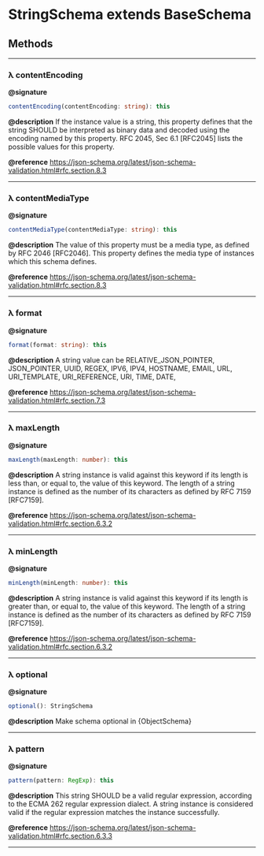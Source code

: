 # StringSchema extends BaseSchema

## Methods
----
### λ contentEncoding

**@signature**
```ts
contentEncoding(contentEncoding: string): this
```

**@description**  If the instance value is a string, this property defines that the string SHOULD
 be interpreted as binary data and decoded using the encoding named by this property.
 RFC 2045, Sec 6.1 [RFC2045] lists the possible values for this property.

**@reference** https://json-schema.org/latest/json-schema-validation.html#rfc.section.8.3

---
### λ contentMediaType

**@signature**
```ts
contentMediaType(contentMediaType: string): this
```

**@description**  The value of this property must be a media type, as defined by RFC 2046 [RFC2046].
 This property defines the media type of instances which this schema defines.

**@reference** https://json-schema.org/latest/json-schema-validation.html#rfc.section.8.3

---
### λ format

**@signature**
```ts
format(format: string): this
```

**@description** A string value can be RELATIVE_JSON_POINTER, JSON_POINTER, UUID, REGEX, IPV6, IPV4, HOSTNAME, EMAIL, URL, URI_TEMPLATE, URI_REFERENCE, URI, TIME, DATE,

**@reference** https://json-schema.org/latest/json-schema-validation.html#rfc.section.7.3

---
### λ maxLength

**@signature**
```ts
maxLength(maxLength: number): this
```

**@description** A string instance is valid against this keyword if its length is less than, or equal to, the value of this keyword.
The length of a string instance is defined as the number of its characters as defined by RFC 7159 [RFC7159].

**@reference** https://json-schema.org/latest/json-schema-validation.html#rfc.section.6.3.2

---
### λ minLength

**@signature**
```ts
minLength(minLength: number): this
```

**@description** A string instance is valid against this keyword if its length is greater than, or equal to, the value of this keyword.
The length of a string instance is defined as the number of its characters as defined by RFC 7159 [RFC7159].

**@reference** https://json-schema.org/latest/json-schema-validation.html#rfc.section.6.3.2

---
### λ optional

**@signature**
```ts
optional(): StringSchema
```

**@description** Make schema optional in {ObjectSchema}



---
### λ pattern

**@signature**
```ts
pattern(pattern: RegExp): this
```

**@description**  This string SHOULD be a valid regular expression, according to the ECMA 262 regular expression dialect.
 A string instance is considered valid if the regular expression matches the instance successfully.

**@reference** https://json-schema.org/latest/json-schema-validation.html#rfc.section.6.3.3

---